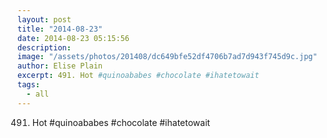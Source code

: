 ```yaml
---
layout: post
title: "2014-08-23"
date: 2014-08-23 05:15:56
description: 
image: "/assets/photos/201408/dc649bfe52df4706b7ad7d943f745d9c.jpg"
author: Elise Plain
excerpt: 491. Hot #quinoababes #chocolate #ihatetowait
tags: 
  - all
---
```


491. Hot #quinoababes #chocolate #ihatetowait
<p></p>
